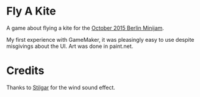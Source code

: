 # Fly A Kite

A game about flying a kite for the [October 2015 Berlin Minijam](http://vote.berlinminijam.de/jams/38). 

My first experience with GameMaker, it was pleasingly easy to use despite misgivings about the UI. Art
was done in paint.net.

# Credits

Thanks to [Stilgar](http://soundbible.com/1247-Wind.html) for the wind sound effect.